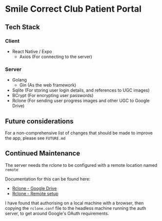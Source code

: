 # Smile Correct Club Patient Portal

## Tech Stack
### Client
- React Native / Expo
  - Axios (For connecting to the server)

### Server
- Golang
  - Gin (As the web framework)
- Sqlite (For storing user login details, and references to UGC images)
- BCrypt (For encrypting user passwords)
- Rclone (For sending user progress images and other UGC to Google Drive)

## Future considerations
For a non-comprehensive list of changes that should be made to improve the app, please see `FUTURE.md`

## Continued Maintenance
The server needs the rclone to be configured with a remote location named `remote`

Documentation for this can be found here:
-  [Rclone - Google Drive](https://rclone.org/drive/)
-  [Rclone - Remote setup](https://rclone.org/remote_setup/)

I have found that authorising on a local machine with a browser, then copying the `rclone.conf` file to the headless machine running the auth server, to get around Google's OAuth requirements.
